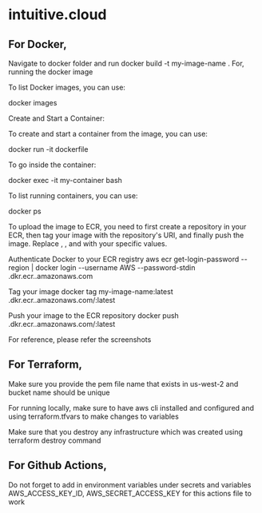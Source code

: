 # intuitive.cloud
## For Docker,
Navigate to docker folder and run docker build -t my-image-name .  For, running the docker image

To list Docker images, you can use:

docker images


Create and Start a Container:

To create and start a container from the image, you can use:

docker run -it dockerfile

To go inside the container:

docker exec -it my-container bash

To list running containers, you can use:

docker ps

To upload the image to ECR, you need to first create a repository in your ECR, then tag your image with the repository's URI, and finally push the image. Replace <region>, <account-id>, and <repository-name> with your specific values.

 Authenticate Docker to your ECR registry
aws ecr get-login-password --region <region> | docker login --username AWS --password-stdin <account-id>.dkr.ecr.<region>.amazonaws.com

 Tag your image
docker tag my-image-name:latest <account-id>.dkr.ecr.<region>.amazonaws.com/<repository-name>:latest

Push your image to the ECR repository
docker push <account-id>.dkr.ecr.<region>.amazonaws.com/<repository-name>:latest
  
For reference, please refer the screenshots


## For Terraform,
Make sure you provide the pem file name that exists in us-west-2 and bucket name should be unique
  
For running locally, make sure to have aws cli installed and configured and 
using terraform.tfvars to make changes to variables
  
Make sure that you destroy any infrastructure which was created using terraform destroy command


## For Github Actions,
Do not forget to add in environment variables under secrets and variables
AWS_ACCESS_KEY_ID, AWS_SECRET_ACCESS_KEY 
for this actions file to work
